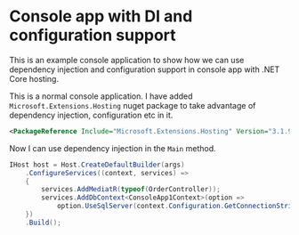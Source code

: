 # Console app with DI and configuration support

This is an example console application to show how we can use dependency injection and 
configuration support in console app with .NET Core hosting.

This is a normal console application. I have added `Microsoft.Extensions.Hosting` nuget 
package to take advantage of dependency injection, configuration etc in it.

```xml
<PackageReference Include="Microsoft.Extensions.Hosting" Version="3.1.9" />
```

Now I can use dependency injection in the `Main` method.

```c#
IHost host = Host.CreateDefaultBuilder(args)
    .ConfigureServices((context, services) =>
    {
        services.AddMediatR(typeof(OrderController));
        services.AddDbContext<ConsoleApp1Context>(option =>
            option.UseSqlServer(context.Configuration.GetConnectionString("ConsoleApp1DbConStr")));
    })
    .Build();
```
